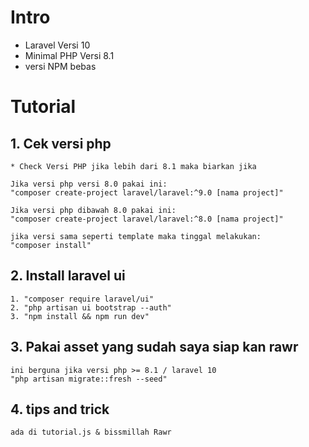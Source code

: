 # Intro
* Laravel Versi 10
* Minimal PHP Versi 8.1
* versi NPM bebas

# Tutorial
## 1. Cek versi php
    * Check Versi PHP jika lebih dari 8.1 maka biarkan jika 

    Jika versi php versi 8.0 pakai ini:
    "composer create-project laravel/laravel:^9.0 [nama project]"

    Jika versi php dibawah 8.0 pakai ini:
    "composer create-project laravel/laravel:^8.0 [nama project]"

    jika versi sama seperti template maka tinggal melakukan:
    "composer install"
## 2. Install laravel ui
    1. "composer require laravel/ui"
    2. "php artisan ui bootstrap --auth"
    3. "npm install && npm run dev"

## 3. Pakai asset yang sudah saya siap kan rawr
    ini berguna jika versi php >= 8.1 / laravel 10 
    "php artisan migrate::fresh --seed"

## 4. tips and trick
    ada di tutorial.js & bissmillah Rawr